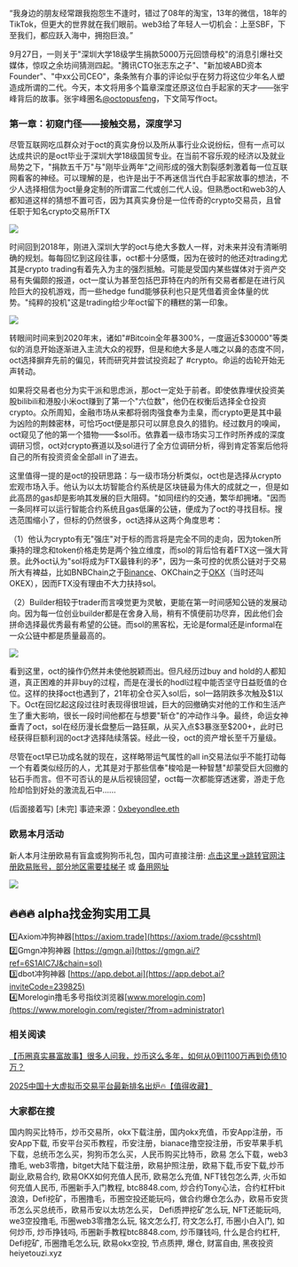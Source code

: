 “我身边的朋友经常跟我抱怨生不逢时，错过了08年的淘宝，13年的微信，18年的TikTok，但更大的世界就在我们眼前。web3给了年轻人一切机会：上至SBF，下至我们，都应跃入海中，拥抱巨浪。”

9月27日，一则关于"深圳大学18级学生捐款5000万元回馈母校"的消息引爆社交媒体，惊叹之余坊间猜测四起。"腾讯CTO张志东之子"、"新加坡ABD资本Founder"、"中xx公司CEO"，条条煞有介事的评论似乎在努力将这位少年名人塑造成所谓的二代。今天，本文将用多个篇章深度还原这位白手起家的天才——张宇峰背后的故事。张宇峰圈名[@octopusfeng](https://twitter.com/octopusfeng)，下文简写作oct。

### 第一章：初窥门径——接触交易，深度学习

尽管互联网吃瓜群众对于oct的真实身份以及所从事行业众说纷纭，但有一点可以达成共识的是oct毕业于深圳大学18级国贸专业。在当前不容乐观的经济以及就业局势之下，"捐款五千万"与"刚毕业两年"之间形成的强大割裂感刺激着每一位互联网看客的神经。可以理解的是，也许是出于不再迷信当代白手起家故事的想法，不少人选择相信为oct量身定制的所谓富二代或创二代人设。但熟悉oct和web3的人都知道这样的猜想不置可否，因为其真实身份是一位传奇的crypto交易员，且曾任职于知名crypto交易所FTX

![](https://ac63e02.webp.li/zhangyufeng5000w001.png)

时间回到2018年，刚进入深圳大学的oct与绝大多数人一样，对未来并没有清晰明确的规划。每每回忆到这段往事，oct都十分感慨，因为在彼时的他还对trading尤其是crypto trading有着先入为主的强烈抵触。可能是受国内某些媒体对于资产交易有失偏颇的报道，oct一度认为甚至包括巴菲特在内的所有交易者都是在进行风险巨大的投机游戏，而一些hedge fund能够获利也只是凭借着资金体量的优势。"纯粹的投机"这是trading给少年oct留下的糟糕的第一印象。

![](https://ac63e02.webp.li/zhangyufeng5000w002.png)

转眼间时间来到2020年末，诸如"#Bitcoin全年暴300%，一度逼近$30000"等类似的消息开始逐渐进入主流大众的视野，但是和绝大多是人嗤之以鼻的态度不同，oct选择摒弃先前的偏见，转而研究并尝试投资起了 #crypto。命运的齿轮开始无声转动。

如果将交易者也分为实干派和思虑派，那oct一定处于前者。即使依靠埋伏投资美股bilibili和港股小米oct赚到了第一个"六位数"，他仍在权衡后选择全仓投资crypto。众所周知，金融市场从来都将弱肉强食奉为圭臬，而crypto更是其中最为凶险的荆棘密林，可恰巧oct便是那只可以屏息良久的猎豹。经过数月的嗅闻，oct窥见了他的第一个猎物——$sol币。依靠着一级市场实习工作时所养成的深度调研习惯，oct对crypto赛道以及sol进行了全方位调研分析，得到肯定答案后他将自己的所有投资资金全部all in了进去。

这里值得一提的是oct的投研思路：与一级市场分析类似，oct也是选择从crypto宏观市场入手。他认为以太坊智能合约系统是区块链最为伟大的成就之一，但是如此高昂的gas却是影响其发展的巨大阻碍。"如同纽约的交通，繁华却拥堵。"因而一条同样可以运行智能合约系统且gas低廉的公链，便成为了oct的寻找目标。搜选范围缩小了，但标的仍然很多，oct选择从这两个角度思考：

（1）他认为crypto有无"强庄"对于标的而言将是完全不同的走向，因为token所秉持的理念和token价格走势是两个独立维度，而sol的背后恰有着FTX这一强大背景。此外oct认为"sol将成为FTX最锋利的矛"，因为一条可控的优质公链对于交易所大有裨益，比如BNBChain之于[Binance](https://www.binance.com/en/activity/referral/offers/claim?ref=CPA_00JBDZVLUF)、OKChain之于[OKX](https://www.chouyi.world/zh-hans/join/18639032)（当时还叫OKEX），因而FTX没有理由不大力扶持sol。

（2）Builder相较于trader而言嗅觉更为灵敏，更能在第一时间感知公链的发展动向。因为每一位创业builder都是在舍身入局，稍有不慎便前功尽弃，因此他们会拼命选择最优秀最有希望的公链。而sol的黑客松，无论是formal还是informal在一众公链中都是质量最高的。

![](https://ac63e02.webp.li/zhangyufeng5000w003.png)

看到这里，oct的操作仍然并未使他脱颖而出。但凡经历过buy and hold的人都知道，真正困难的并非buy的过程，而是在漫长的hodl过程中能否坚守日益贬值的仓位。这样的抉择oct也遇到了，21年初全仓买入sol后，sol一路阴跌多次触及$1以下。Oct在回忆起这段过往时表现得很坦诚，巨大的回撤确实对他的工作和生活产生了重大影响，很长一段时间他都在与想要"斩仓"的冲动作斗争。最终，命运女神垂青了oct，sol在经历漫长盘整后一路狂飙，从买入点$3暴涨至$200+，此时已经获得巨额利润的oct才选择陆续落袋。经此一役，oct的资产增长至千万量级。

尽管在oct早已功成名就的现在，这样略带运气属性的all in交易法似乎不能打动每一个有着类似经历的人，尤其是对于那些信奉"梭哈是一种智慧"却蒙受巨大回撤的钻石手而言。但不可否认的是从后视镜回望，oct每一次都能穿透迷雾，游走于危险却恰到好处的激流乱石中......

(后面接着写)
[未完] 事迹来源：[0xbeyondlee.eth](https://mirror.xyz/0xbeyondlee.eth/GRsD6rBBDhmH1WzgTB2jAJj0oaoufSlh1NWze1BWwLA)

### 欧易本月活动
新人本月注册欧易有盲盒或狗狗币礼包，国内可直接注册:  [点击这里->跳转官网注册欧易账号，部分地区需要挂梯子](https://www.okx.com/zh-hans/join/74873351)  或 [备用网址](https://www.chouyi.world/zh-hans/join/18639032)

[![](https://fe095ec.webp.li/top-10-exchanges-001.jpg)](https://www.chouyi.world/zh-hans/join/18639032)

## 🔥🔥🔥 alpha找金狗实用工具
1️⃣Axiom冲狗神器[https://axiom.trade](https://axiom.trade/@csshtml)  
2️⃣Gmgn冲狗神器 [https://gmgn.ai](https://gmgn.ai/?ref=6S1AIC7J&chain=sol)  
3️⃣dbot冲狗神器 [https://app.debot.ai](https://app.debot.ai?inviteCode=239825)  
4️⃣Morelogin撸毛多号指纹浏览器[www.morelogin.com](https://www.morelogin.com/register/?from=administrator)  

### 相关阅读
[【币圈真实暴富故事】很多人问我，炒币这么多年，如何从0到1100万再到负债10万？](https://heiyetouzi.xyz/biquanstory001/)

[2025中国十大虚拟币交易平台最新排名出炉🔥【值得收藏】](https://btc8848.com/top-10-exchanges/)

###  大家都在搜
国内购买比特币，炒币交易所，okx下载注册，国内okx充值，币安App注册，币安App下载, 币安平台买币教程，币安注册，bianace撸空投注册，币安苹果手机下载，总统币怎么买，狗狗币怎么买，人民币购买比特币，欧易 怎么下载，web3撸毛, web3零撸，bitget大陆下载注册，欧易护照注册，欧易下载,币安下载,炒币副业,欧易合约, 欧易OKX如何充值人民币, 欧易怎么充值, NFT钱包怎么弄, 火币如何充值人民币, 币圈新手入门教程, btc8848.com, 炒合约Tony心法，合约杠杆bit浪浪，Defi挖矿，币圈撸毛，币圈空投还能玩吗，做合约爆仓怎么办，欧易币安货币怎么买总统币，欧易币安以太坊怎么买， Defi质押挖矿怎么玩, NFT还能玩吗, we3空投撸毛, 币圈web3零撸怎么玩, 铭文怎么打, 符文怎么打, 币圈小白入门, 如何炒币, 炒币挣钱吗, 币圈新手教程btc8848.com, 炒币赚钱吗, 什么是合约杠杆, Defi挖矿, 币圈撸毛怎么玩, 欧易okx空投, 节点质押, 爆仓, 财富自由, 黑夜投资heiyetouzi.xyz